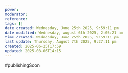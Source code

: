 ```yaml
---
power: 
moderator: 
reference: 
tags: []
date created: Wednesday, June 25th 2025, 9:59:11 pm
date modified: Wednesday, August 6th 2025, 2:05:21 am
time created: Wednesday, June 25th 2025, 9:59:11 pm
last update: Thursday, August 7th 2025, 9:27:11 pm
created: 2025-06-25T17:59
updated: 2025-08-06T14:15
---
```

#publishingSoon 
